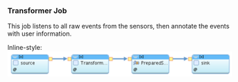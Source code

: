### Transformer Job


This job listens to all raw events from the sensors, then annotate the events with user information.

 Inline-style: 
 ![alt text](./images/TransformerJob.png "Transformer Job")
 
 